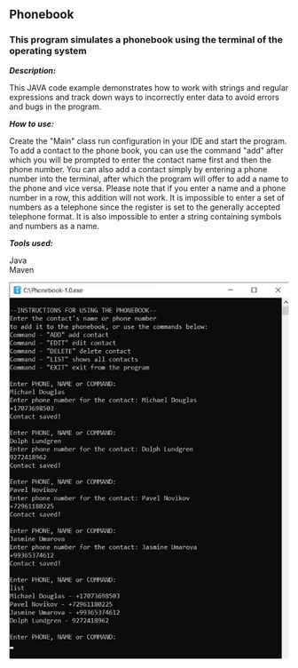 
## Phonebook

### This program simulates a phonebook using the terminal of the operating system

***Description:***

This JAVA code example demonstrates how to work with strings and regular expressions 
and track down ways to incorrectly enter data to avoid errors and bugs in the program.

***How to use:***

Create the "Main" class run configuration in your IDE and start the program.
To add a contact to the phone book, you can use the command "add" 
after which you will be prompted to enter the contact name first 
and then the phone number. You can also add a contact simply by entering 
a phone number into the terminal, after which the program will offer 
to add a name to the phone and vice versa. Please note that if you enter a name 
and a phone number in a row, this addition will not work. It is impossible to enter a set of numbers 
as a telephone since the register is set to the generally accepted telephone format. 
It is also impossible to enter a string containing symbols and numbers as a name.

***Tools used:***

Java <br/>
Maven <br/>

![screenshot](screenshot.jpg)

